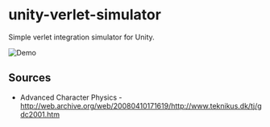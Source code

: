unity-verlet-simulator
=====================

Simple verlet integration simulator for Unity.

![Demo](https://raw.githubusercontent.com/mattatz/unity-verlet-simulator/master/Captures/Demo.gif)

## Sources

- Advanced Character Physics - http://web.archive.org/web/20080410171619/http://www.teknikus.dk/tj/gdc2001.htm
